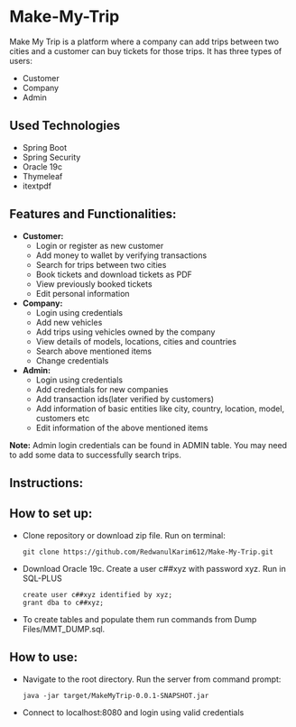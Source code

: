 # Make-My-Trip
Make My Trip is a platform where a company can add trips between two cities and a customer can buy tickets for those trips. It has three types of users:
<ul>
  <li>Customer </li>
  <li>Company </li>
  <li>Admin </li>
</ul>

## Used Technologies
<ul>
  <li> Spring Boot
  <li> Spring Security
  <li> Oracle 19c
  <li> Thymeleaf
  <li> itextpdf
  
</ul>


## Features and Functionalities:
<ul>
  <li>
    <b>Customer:</b>
    <ul>
      <li> Login or register as new customer </li>
      <li> Add money to wallet by verifying transactions </li>
      <li> Search for trips between two cities </li>
      <li> Book tickets and download tickets as PDF </li>
      <li> View previously booked tickets</li>
      <li> Edit personal information</li>
    </ul> 
  </li>
  <li>
    <b>Company:</b>
    <ul>
      <li>Login using credentials</li>
      <li>Add new vehicles</li>
      <li>Add trips using vehicles owned by the company</li>
      <li>View details of models, locations, cities and countries</li>
      <li>Search above mentioned items</li>
      <li>Change credentials</li>
    </ul>  
  </li>
  <li>
    <b>Admin:</b>
    <ul>
      <li>Login using credentials</li>
      <li>Add credentials for new companies</li>  
      <li>Add transaction ids(later verified by customers)</li>  
      <li>Add information of basic entities like city, country, location, model, customers etc </li>
      <li>Edit information of the above mentioned items</li>
    </ul>
  </li>
</ul>
<b>Note:</b> Admin login credentials can be found in ADMIN table. You may need to add some data to successfully search trips.

## Instructions:

## How to set up:
  <ul>
    <li>Clone repository or download zip file. Run on terminal:
      
```
git clone https://github.com/RedwanulKarim612/Make-My-Trip.git
``` 
  
  <li> Download Oracle 19c. Create a user c##xyz with password xyz. Run in SQL-PLUS
    
```
create user c##xyz identified by xyz;
grant dba to c##xyz;
```
    
   <li> To create tables and populate them run commands from Dump Files/MMT_DUMP.sql.  
     
    
</ul>


## How to use:
<ul>
  <li>  Navigate to the root directory. Run the server from command prompt: 
    
```
java -jar target/MakeMyTrip-0.0.1-SNAPSHOT.jar
```
  <li> Connect to localhost:8080 and login using valid credentials
</ul>
